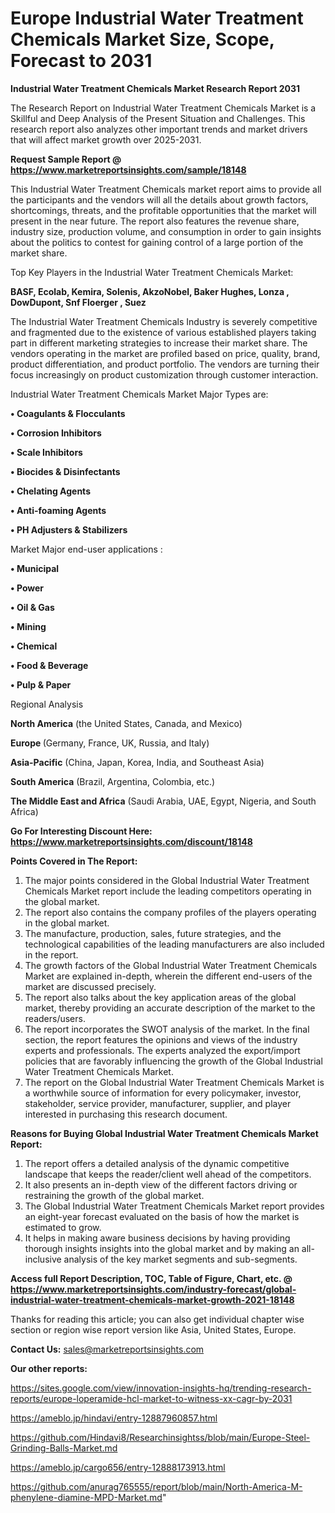 # Europe Industrial Water Treatment Chemicals Market Size, Scope, Forecast to 2031

<strong>Industrial Water Treatment Chemicals Market Research Report 2031</strong>

The Research Report on Industrial Water Treatment Chemicals Market is a Skillful and Deep Analysis of the Present Situation and Challenges. This research report also analyzes other important trends and market drivers that will affect market growth over 2025-2031.

<strong>Request Sample Report @ <a href=https://www.marketreportsinsights.com/sample/18148>https://www.marketreportsinsights.com/sample/18148</a></strong>

This Industrial Water Treatment Chemicals market report aims to provide all the participants and the vendors will all the details about growth factors, shortcomings, threats, and the profitable opportunities that the market will present in the near future. The report also features the revenue share, industry size, production volume, and consumption in order to gain insights about the politics to contest for gaining control of a large portion of the market share.

Top Key Players in the Industrial Water Treatment Chemicals Market:

<strong>BASF, Ecolab, Kemira, Solenis, AkzoNobel, Baker Hughes, Lonza , DowDupont, Snf Floerger , Suez</strong>

The Industrial Water Treatment Chemicals Industry is severely competitive and fragmented due to the existence of various established players taking part in different marketing strategies to increase their market share. The vendors operating in the market are profiled based on price, quality, brand, product differentiation, and product portfolio. The vendors are turning their focus increasingly on product customization through customer interaction.

Industrial Water Treatment Chemicals Market Major Types are:

<strong>• Coagulants & Flocculants

• Corrosion Inhibitors

• Scale Inhibitors

• Biocides & Disinfectants

• Chelating Agents

• Anti-foaming Agents

• PH Adjusters & Stabilizers</strong>

Market Major end-user applications :

<strong>• Municipal

• Power

• Oil & Gas

• Mining

• Chemical

• Food & Beverage

• Pulp & Paper</strong>

Regional Analysis

</u><strong><b>North America</b></strong> (the United States, Canada, and Mexico)

<strong><b>Europe </b></strong>(Germany, France, UK, Russia, and Italy)

<strong><b>Asia-Pacific</b></strong> (China, Japan, Korea, India, and Southeast Asia)

<strong><b>South America</b></strong> (Brazil, Argentina, Colombia, etc.)

<strong><b>The Middle East and Africa</b></strong> (Saudi Arabia, UAE, Egypt, Nigeria, and South Africa)

<strong>Go For Interesting Discount Here: <a href=https://www.marketreportsinsights.com/discount/18148>https://www.marketreportsinsights.com/discount/18148</a></strong>

<strong>Points Covered in The Report:</strong>
<ol>
  <li>The major points considered in the Global Industrial Water Treatment Chemicals Market report include the leading competitors operating in the global market.</li>
  <li>The report also contains the company profiles of the players operating in the global market.</li>
  <li>The manufacture, production, sales, future strategies, and the technological capabilities of the leading manufacturers are also included in the report.</li>
  <li>The growth factors of the Global Industrial Water Treatment Chemicals Market are explained in-depth, wherein the different end-users of the market are discussed precisely.</li>
  <li>The report also talks about the key application areas of the global market, thereby providing an accurate description of the market to the readers/users.</li>
  <li>The report incorporates the SWOT analysis of the market. In the final section, the report features the opinions and views of the industry experts and professionals. The experts analyzed the export/import policies that are favorably influencing the growth of the Global Industrial Water Treatment Chemicals Market.</li>
  <li>The report on the Global Industrial Water Treatment Chemicals Market is a worthwhile source of information for every policymaker, investor, stakeholder, service provider, manufacturer, supplier, and player interested in purchasing this research document.</li>
</ol>
<strong>Reasons for Buying Global Industrial Water Treatment Chemicals Market Report:</strong>

<ol>
  <li>The report offers a detailed analysis of the dynamic competitive landscape that keeps the reader/client well ahead of the competitors.</li>
  <li>It also presents an in-depth view of the different factors driving or restraining the growth of the global market.</li>
  <li>The Global Industrial Water Treatment Chemicals Market report provides an eight-year forecast evaluated on the basis of how the market is estimated to grow.</li>
  <li>It helps in making aware business decisions by having providing thorough insights insights into the global market and by making an all-inclusive analysis of the key market segments and sub-segments.</li>
</ol>
<strong>Access full Report Description, TOC, Table of Figure, Chart, etc. @ <a href=https://www.marketreportsinsights.com/industry-forecast/global-industrial-water-treatment-chemicals-market-growth-2021-18148>https://www.marketreportsinsights.com/industry-forecast/global-industrial-water-treatment-chemicals-market-growth-2021-18148</a></strong>


Thanks for reading this article; you can also get individual chapter wise section or region wise report version like Asia, United States, Europe.

<strong>Contact Us:</strong>
sales@marketreportsinsights.com

<strong>Our other reports:</strong>

<a href=https://sites.google.com/view/innovation-insights-hq/trending-research-reports/europe-loperamide-hcl-market-to-witness-xx-cagr-by-2031>https://sites.google.com/view/innovation-insights-hq/trending-research-reports/europe-loperamide-hcl-market-to-witness-xx-cagr-by-2031</a>

<a href=https://ameblo.jp/hindavi/entry-12887960857.html>https://ameblo.jp/hindavi/entry-12887960857.html</a>

<a href=https://github.com/Hindavi8/Researchinsightss/blob/main/Europe-Steel-Grinding-Balls-Market.md>https://github.com/Hindavi8/Researchinsightss/blob/main/Europe-Steel-Grinding-Balls-Market.md</a>

<a href=https://ameblo.jp/cargo656/entry-12888173913.html>https://ameblo.jp/cargo656/entry-12888173913.html</a>

<a href=https://github.com/anurag765555/report/blob/main/North-America-M-phenylene-diamine-MPD-Market.md>https://github.com/anurag765555/report/blob/main/North-America-M-phenylene-diamine-MPD-Market.md</a>"
